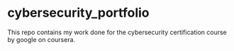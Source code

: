 # cybersecurity_portfolio
This repo contains my work done for the cybersecurity certification course by google on coursera.
